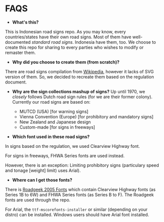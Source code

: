 # FAQS
- **What's this?**

This is Indonesian road signs repo.
As you may know, every countries/states have their own road signs. 
Most of them have well-documented *standard road signs*. Indonesia have 
them, too. We choose to create this repo for sharing to every parties 
who wishes to modify or remaster them.

- **Why did you choose to create them (from scratch)?**

There are road signs compilation from 
[Wikipedia](https://en.wikipedia.org/wiki/Road_signs_in_Indonesia), however
it lacks of SVG version of them. So, we decided to recreate them based on the
regulation document.

- **Why are the sign collections mashup of signs?**
Up until 1970, we *closely* follows Dutch road sign rules (for we are their
former colony).
Currently our road signs are based on:
  - MUTCD (USA) [for warning signs]
  - Vienna Convention (Europe) [for prohibitory and mandatory signs]
  - New Zealand and Japanese design
  - Custom-made [for signs in freeways]

- **Which font used in these road signs?**

In signs based on the regulation, we used Clearview Highway font. 

For signs in freeways, FHWA Series fonts are used instead.

However, there is an exception: Limiting prohibitory signs (particulary speed 
and tonage [weight] limit) uses Arial).

- **Where can I get those fonts?**

There is 
[Roadgeek 2005 Fonts](https://www.fontspace.com/michael-d-adams/roadgeek-2005) 
which contain Clearview Highway fonts (as Series 1B to 6W) and FHWA Series 
fonts (as Series B to F). The Roadgeek fonts are used through the repo.

For Arial, the `ttf-mscorefonts-installer` or similar (depending on your 
distro) can be installed. Windows users should have Arial font installed.
